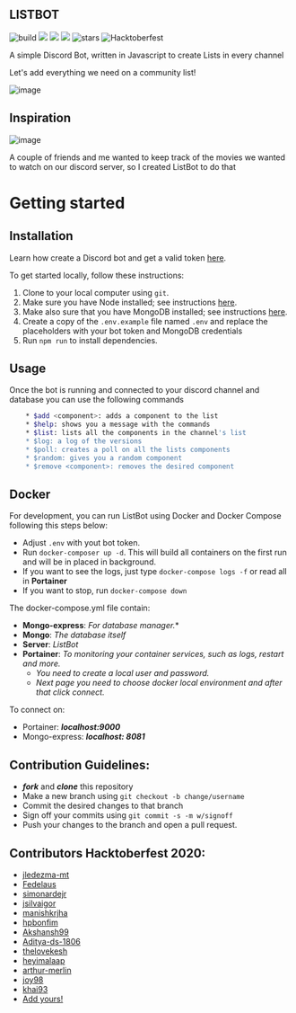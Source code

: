 ## LISTBOT

![build](https://travis-ci.org/pyymenta/spacecraft-cli.svg?branch=master)
[<img src="https://img.shields.io/github/contributors-anon/tomassirio/ListBot"/>](https://github.com/tomassirio/ListBot/graphs/contributors)
[<img src="https://img.shields.io/github/issues/tomassirio/ListBot"/>](https://github.com/tomassirio/ListBot/issues)
[<img src="https://img.shields.io/github/forks/tomassirio/ListBot"/>](https://github.com/tomassirio/ListBot/network/members)
![stars](https://img.shields.io/github/stars/tomassirio/ListBot)
![Hacktoberfest](https://img.shields.io/badge/Hacktoberfest-red)

A simple Discord Bot, written in Javascript to create Lists in every channel

Let's add everything we need on a community list!

![image](https://miro.medium.com/max/8512/0*1YAdWi5ruRiSQDas)


## Inspiration

![image](https://greatpeopleinside.com/wp-content/uploads/2017/09/inspiration-at-work.jpeg)

A couple of friends and me wanted to keep track of the movies 
we wanted to watch on our discord server, 
so I created ListBot to do that

# Getting started

## Installation

Learn how create a Discord bot and get a valid token [here](https://github.com/reactiflux/discord-irc/wiki/Creating-a-discord-bot-&-getting-a-token).


To get started locally, follow these instructions:

1.  Clone to your local computer using `git`.
2.  Make sure you have Node installed; see instructions [here](https://nodejs.org/en/download/).
3.  Make also sure that you have MongoDB installed; see instructions [here](https://docs.mongodb.com/manual/installation/).
4.  Create a copy of the `.env.example` file named `.env` and replace the placeholders with your bot token and MongoDB credentials
5.  Run `npm run` to install dependencies.


## Usage

Once the bot is running and connected to your discord channel and database
you can use the following commands

```sh
    * $add <component>: adds a component to the list
    * $help: shows you a message with the commands
    * $list: lists all the components in the channel's list
    * $log: a log of the versions
    * $poll: creates a poll on all the lists components
    * $random: gives you a random component
    * $remove <component>: removes the desired component
```


## Docker

For development, you can run ListBot using Docker and Docker Compose following this steps below:
- Adjust `.env` with yout bot token.
- Run `docker-composer up -d`. This will build all containers on the first run and will be in placed in background.
- If you want to see the logs, just type `docker-compose logs -f` or read all in **Portainer**
- If you want to stop, run `docker-compose down`

The docker-compose.yml file contain:
- **Mongo-express**: *For database manager.**
- **Mongo**: *The database itself*
- **Server**: *ListBot*
- **Portainer**: *To monitoring your container services, such as logs, restart and more.*
    - *You need to create a local user and password.*
    - *Next page you need to choose docker local environment and after that click connect.*

To connect on:
- Portainer: ***localhost:9000***
- Mongo-express: ***localhost: 8081***

## Contribution Guidelines:

 -  ***fork*** and ***clone*** this repository
 - Make a new branch using `git checkout -b change/username`
 - Commit the desired changes to that branch
 - Sign off your commits using `git commit -s -m w/signoff`
 - Push your changes to the branch and open a pull request.

## Contributors Hacktoberfest 2020:

 - [jledezma-mt](https://github.com/jledezma-mt)
 - [Fedelaus](https://github.com/Fedelaus)
 - [simonardejr](https://github.com/simonardejr)
 - [jsilvaigor](https://github.com/jsilvaigor)
 - [manishkrjha](https://github.com/manishkrjha)
 - [hpbonfim](https://github.com/hpbonfim)
 - [Akshansh99](https://github.com/Akshansh99)
 - [Aditya-ds-1806](https://github.com/Aditya-ds-1806)
 - [thelovekesh](https://github.com/thelovekesh)
 - [heyimalaap](https://github.com/heyimalaap)
 - [arthur-merlin](https://github.com/arthur-merlin)
 - [joy98](https://github.com/joy98)
 - [khai93](https://github.com/khai93)
 - [Add yours!](./CONTRIBUTING.md)
